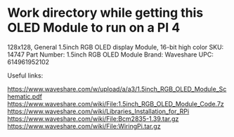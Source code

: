 # Work directory while getting this OLED Module to run on a PI 4

128x128, General 1.5inch RGB OLED display Module, 16-bit high color
SKU: 14747
Part Number: 1.5inch RGB OLED Module
Brand: Waveshare
UPC: 614961952102

Useful links:

https://www.waveshare.com/w/upload/a/a3/1.5inch_RGB_OLED_Module_Schematic.pdf
https://www.waveshare.com/wiki/File:1.5inch_RGB_OLED_Module_Code.7z
https://www.waveshare.com/wiki/Libraries_Installation_for_RPi
https://www.waveshare.com/wiki/File:Bcm2835-1.39.tar.gz
https://www.waveshare.com/wiki/File:WiringPi.tar.gz
